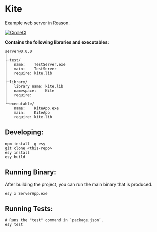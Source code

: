 # Kite

Example web server in Reason.

[![CircleCI](https://circleci.com/gh/yourgithubhandle/server/tree/master.svg?style=svg)](https://circleci.com/gh/yourgithubhandle/server/tree/master)


**Contains the following libraries and executables:**

```
server@0.0.0
│
├─test/
│   name:    TestServer.exe
│   main:    TestServer
│   require: kite.lib
│
├─library/
│   library name: kite.lib
│   namespace:    Kite
│   require:
│
└─executable/
    name:    KiteApp.exe
    main:    KiteApp
    require: kite.lib
```

## Developing:

```
npm install -g esy
git clone <this-repo>
esy install
esy build
```

## Running Binary:

After building the project, you can run the main binary that is produced.

```
esy x ServerApp.exe 
```

## Running Tests:

```
# Runs the "test" command in `package.json`.
esy test
```
